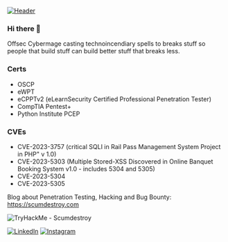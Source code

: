 [![Header](https://s3.gifyu.com/images/scumdestroybanner.md.gif)](https://scumdestroy.com)

### Hi there 👋
Offsec Cybermage casting technoincendiary spells to breaks stuff so people that build stuff can build better stuff that breaks less.

### Certs
- OSCP
- eWPT
- eCPPTv2 (eLearnSecurity Certified Professional Penetration Tester)
- CompTIA Pentest+
- Python Institute PCEP

### CVEs
- CVE-2023-3757 (critical SQLI in Rail Pass Management System Project in PHP" v 1.0)
- CVE-2023-5303 (Multiple Stored-XSS Discovered in Online Banquet Booking System v1.0 - includes 5304 and 5305)
- CVE-2023-5304
- CVE-2023-5305

Blog about Penetration Testing, Hacking and Bug Bounty: https://scumdestroy.com

![TryHackMe - Scumdestroy](https://tryhackme-badges.s3.amazonaws.com/scumdestroy.png)

[![LinkedIn](https://img.shields.io/badge/linkedin-%230077B5.svg?style=for-the-badge&logo=linkedin&logoColor=white)](https://linkedin.com/in/jann-moon)
[![Instagram](https://img.shields.io/badge/Instagram-%23E4405F.svg?style=for-the-badge&logo=Instagram&logoColor=white)](https://instagram.com/leatherchalice)




<!--
**scumdestroy/scumdestroy** is a ✨ _special_ ✨ repository because its `README.md` (this file) appears on your GitHub profile.

Here are some ideas to get you started:

- 🔭 I’m currently working on ...
- 🌱 I’m currently learning ...
- 👯 I’m looking to collaborate on ...
- 🤔 I’m looking for help with ...
- 💬 Ask me about ...
- 📫 How to reach me: ...
- 😄 Pronouns: ...
- ⚡ Fun fact: ...
-->
